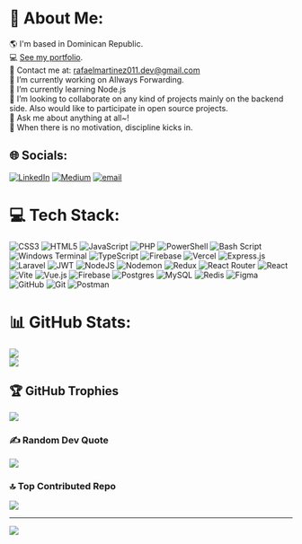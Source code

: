 # 💫 About Me:
🌎 I'm based in Dominican Republic.<br>💻 [See my portfolio](https://portfolio-rafaels-projects-38bdbe9f.vercel.app/).<br>📩 Contact me at: rafaelmartinez011.dev@gmail.com<br>🔭 I’m currently working on Allways Forwarding.<br>🌱 I’m currently learning Node.js<br>👯 I’m looking to collaborate on any kind of projects mainly on the backend side. Also would like to participate in open source projects.<br>💬 Ask me about anything at all~!<br>🚀 When there is no motivation, discipline kicks in. 


## 🌐 Socials:
[![LinkedIn](https://img.shields.io/badge/LinkedIn-%230077B5.svg?logo=linkedin&logoColor=white)]([https://linkedin.com/in/LinkedIn](https://www.linkedin.com/in/rafaelmartinez011/)) [![Medium](https://img.shields.io/badge/Medium-12100E?logo=medium&logoColor=white)](https://medium.com/@rafaelmartinez011) [![email](https://img.shields.io/badge/Email-D14836?logo=gmail&logoColor=white)](mailto:rafaelmartinez011.dev@gmail.com) 

# 💻 Tech Stack:
![CSS3](https://img.shields.io/badge/css3-%231572B6.svg?style=plastic&logo=css3&logoColor=white) ![HTML5](https://img.shields.io/badge/html5-%23E34F26.svg?style=plastic&logo=html5&logoColor=white) ![JavaScript](https://img.shields.io/badge/javascript-%23323330.svg?style=plastic&logo=javascript&logoColor=%23F7DF1E) ![PHP](https://img.shields.io/badge/php-%23777BB4.svg?style=plastic&logo=php&logoColor=white) ![PowerShell](https://img.shields.io/badge/PowerShell-%235391FE.svg?style=plastic&logo=powershell&logoColor=white) ![Bash Script](https://img.shields.io/badge/bash_script-%23121011.svg?style=plastic&logo=gnu-bash&logoColor=white) ![Windows Terminal](https://img.shields.io/badge/Windows%20Terminal-%234D4D4D.svg?style=plastic&logo=windows-terminal&logoColor=white) ![TypeScript](https://img.shields.io/badge/typescript-%23007ACC.svg?style=plastic&logo=typescript&logoColor=white) ![Firebase](https://img.shields.io/badge/firebase-%23039BE5.svg?style=plastic&logo=firebase) ![Vercel](https://img.shields.io/badge/vercel-%23000000.svg?style=plastic&logo=vercel&logoColor=white) ![Express.js](https://img.shields.io/badge/express.js-%23404d59.svg?style=plastic&logo=express&logoColor=%2361DAFB) ![Laravel](https://img.shields.io/badge/laravel-%23FF2D20.svg?style=plastic&logo=laravel&logoColor=white) ![JWT](https://img.shields.io/badge/JWT-black?style=plastic&logo=JSON%20web%20tokens) ![NodeJS](https://img.shields.io/badge/node.js-6DA55F?style=plastic&logo=node.js&logoColor=white) ![Nodemon](https://img.shields.io/badge/NODEMON-%23323330.svg?style=plastic&logo=nodemon&logoColor=%BBDEAD) ![Redux](https://img.shields.io/badge/redux-%23593d88.svg?style=plastic&logo=redux&logoColor=white) ![React Router](https://img.shields.io/badge/React_Router-CA4245?style=plastic&logo=react-router&logoColor=white) ![React](https://img.shields.io/badge/react-%2320232a.svg?style=plastic&logo=react&logoColor=%2361DAFB) ![Vite](https://img.shields.io/badge/vite-%23646CFF.svg?style=plastic&logo=vite&logoColor=white) ![Vue.js](https://img.shields.io/badge/vue.js-%2335495e.svg?style=plastic&logo=vuedotjs&logoColor=%234FC08D) ![Firebase](https://img.shields.io/badge/firebase-a08021?style=plastic&logo=firebase&logoColor=ffcd34) ![Postgres](https://img.shields.io/badge/postgres-%23316192.svg?style=plastic&logo=postgresql&logoColor=white) ![MySQL](https://img.shields.io/badge/mysql-4479A1.svg?style=plastic&logo=mysql&logoColor=white) ![Redis](https://img.shields.io/badge/redis-%23DD0031.svg?style=plastic&logo=redis&logoColor=white) ![Figma](https://img.shields.io/badge/figma-%23F24E1E.svg?style=plastic&logo=figma&logoColor=white) ![GitHub](https://img.shields.io/badge/github-%23121011.svg?style=plastic&logo=github&logoColor=white) ![Git](https://img.shields.io/badge/git-%23F05033.svg?style=plastic&logo=git&logoColor=white) ![Postman](https://img.shields.io/badge/Postman-FF6C37?style=plastic&logo=postman&logoColor=white)
# 📊 GitHub Stats:
[comment]: ![](https://github-readme-stats.vercel.app/api?username=RafaelM011&theme=dark&hide_border=false&include_all_commits=true&count_private=true)<br/>
![](https://nirzak-streak-stats.vercel.app/?user=RafaelM011&theme=dark&hide_border=false)<br/>
![](https://github-readme-stats.vercel.app/api/top-langs/?username=RafaelM011&theme=dark&hide_border=false&include_all_commits=true&count_private=true&layout=compact)

## 🏆 GitHub Trophies
![](https://github-profile-trophy.vercel.app/?username=RafaelM011&theme=radical&no-frame=false&no-bg=false&margin-w=4)

### ✍️ Random Dev Quote
![](https://quotes-github-readme.vercel.app/api?type=horizontal&theme=dark)

### 🔝 Top Contributed Repo
![](https://github-contributor-stats.vercel.app/api?username=RafaelM011&limit=5&theme=dark&combine_all_yearly_contributions=true)

---
[![](https://visitcount.itsvg.in/api?id=RafaelM011&icon=0&color=0)](https://visitcount.itsvg.in)

<!-- Proudly created with GPRM ( https://gprm.itsvg.in ) -->

